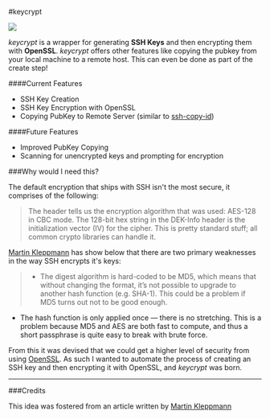#keycrypt

![](http://img.shields.io/github/release/BrendanThompson/keycrypt.svg?style=flat)

_keycrypt_ is a wrapper for generating __SSH Keys__ and then encrypting them with __OpenSSL__. _keycrypt_ offers other features like copying the pubkey from your local machine to a remote host. This can even be done as part of the create step!

####Current Features
- SSH Key Creation
- SSH Key Encryption with OpenSSL
- Copying PubKey to Remote Server (similar to [ssh-copy-id](http://linux.die.net/man/1/ssh-copy-id))

####Future Features
- Improved PubKey Copying
- Scanning for unencrypted keys and prompting for encryption

###Why would I need this?

The default encryption that ships with SSH isn't the most secure, it comprises of the following:

>  The header tells us the encryption algorithm that was used: AES-128 in CBC mode. The 128-bit hex string in the DEK-Info header is the initialization vector (IV) for the cipher. This is pretty standard stuff; all common crypto libraries can handle it.

[Martin Kleppmann](http://martin.kleppmann.com) has show below that there are two primary weaknesses in the way SSH encrypts it's keys:
> - The digest algorithm is hard-coded to be MD5, which means that without changing the format, it’s not possible to upgrade to another hash function (e.g. SHA-1). This could be a problem if MD5 turns out not to be good enough.
- The hash function is only applied once — there is no stretching. This is a problem because MD5 and AES are both fast to compute, and thus a short passphrase is quite easy to break with brute force.

From this it was devised that we could get a higher level of security from using [OpenSSL](http://openssl.org). As such I wanted to automate the process of creating an SSH key and then encrypting it with OpenSSL, and _keycrypt_ was born.


---
###Credits

This idea was fostered from an article written by [Martin Kleppmann](http://martin.kleppmann.com/2013/05/24/improving-security-of-ssh-private-keys.html)
